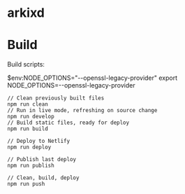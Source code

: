 # arkixd

# Build

Build scripts:

$env:NODE_OPTIONS="--openssl-legacy-provider"
export NODE_OPTIONS=--openssl-legacy-provider

```
// Clean previously built files
npm run clean
// Run in live mode, refreshing on source change
npm run develop
// Build static files, ready for deploy
npm run build

// Deploy to Netlify
npm run deploy

// Publish last deploy
npm run publish

// Clean, build, deploy
npm run push
```